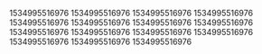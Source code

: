 1534995516976
1534995516976
1534995516976
1534995516976
1534995516976
1534995516976
1534995516976
1534995516976
1534995516976
1534995516976
1534995516976
1534995516976
1534995516976
1534995516976
1534995516976